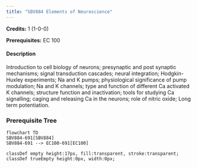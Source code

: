 ```yaml
---
title: "SBV884 Elements of Neuroscience"
---
```

**Credits:** 1 (1-0-0)

**Prerequisites:** EC 100

#### Description
Introduction to cell biology of neurons; presynaptic and post synaptic mechanisms; signal transduction cascades; neural integration; Hodgkin-Huxley experiments; Na and K pumps; physiological significance of pump modulation; Na and K channels; type and function of different Ca activated K channels; structure function and inactivation; tools for studying Ca signalling; caging and releasing Ca in the neurons; role of nitric oxide; Long term potentiation.

### Prerequisite Tree

```mermaid
flowchart TD
SBV884-691[SBV884]
SBV884-691 --> EC100-691[EC100]

classDef empty height:17px, fill:transparent, stroke:transparent;
classDef trueEmpty height:0px, width:0px;
```